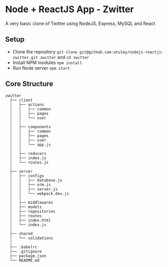 # Node + ReactJS App - Zwitter
A very basic clone of Twitter using NodeJS, Express, MySQL and React

## Setup
- Clone the repository `git clone git@github.com:atulmy/nodejs-reactjs-zwitter.git zwitter` and `cd zwitter`
- Install NPM modules `npm install`
- Run Node server `npm start`

## Core Structure
    zwitter
      ├── client
      │   ├── actions
      │   │   ├── common
      │   │   ├── pages
      │   │   └── user
      │   │
      │   ├── components
      │   │   ├── common
      │   │   ├── pages
      │   │   ├── user
      │   │   └── app.js
      │   │
      │   ├── reducers
      │   ├── index.js
      │   └── routes.js
      │
      ├── server
      │   ├── configs
      │   │   ├── database.js
      │   │   ├── orm.js
      │   │   ├── server.js
      │   │   └── webpack.dev.js
      │   │
      │   ├── middlewares
      │   ├── models
      │   ├── repositories
      │   ├── routes
      │   ├── index.html
      │   └── index.js
      │
      ├── shared
      │   └── validations
      │
      ├── .babelrc
      ├── .gitignore
      ├── package.json
      └── README.md

